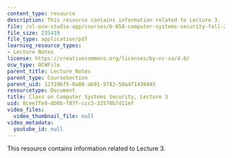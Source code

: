 ```yaml
---
content_type: resource
description: This resource contains information related to Lecture 3.
file: /ol-ocw-studio-app/courses/6-858-computer-systems-security-fall-2014/8cee7fe9db0bf87fccc332570b7d11ef_MIT6_858F14_lec3.pdf
file_size: 235419
file_type: application/pdf
learning_resource_types:
- Lecture Notes
license: https://creativecommons.org/licenses/by-nc-sa/4.0/
ocw_type: OCWFile
parent_title: Lecture Notes
parent_type: CourseSection
parent_uid: 123196f5-0a80-ab91-9783-50a4f1430445
resourcetype: Document
title: Class on Computer Systems Security, Lecture 3
uid: 8cee7fe9-db0b-f87f-ccc3-32570b7d11ef
video_files:
  video_thumbnail_file: null
video_metadata:
  youtube_id: null
---
```

This resource contains information related to Lecture 3.